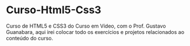 # Curso-Html5-Css3
Curso de HTML5 e CSS3 do Curso em Vídeo, com o Prof. Gustavo Guanabara, aqui irei colocar todo os exercícios e projetos relacionados ao conteúdo do curso.
